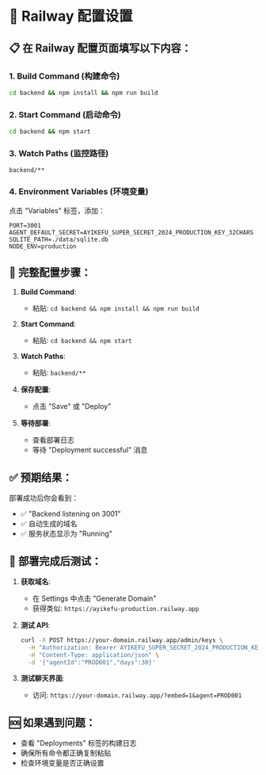 # 🚀 Railway 配置设置

## 📋 在 Railway 配置页面填写以下内容：

### 1. **Build Command (构建命令)**
```bash
cd backend && npm install && npm run build
```

### 2. **Start Command (启动命令)**
```bash
cd backend && npm start
```

### 3. **Watch Paths (监控路径)**
```
backend/**
```

### 4. **Environment Variables (环境变量)**
点击 "Variables" 标签，添加：

```
PORT=3001
AGENT_DEFAULT_SECRET=AYIKEFU_SUPER_SECRET_2024_PRODUCTION_KEY_32CHARS
SQLITE_PATH=./data/sqlite.db
NODE_ENV=production
```

## 🔧 完整配置步骤：

1. **Build Command**: 
   - 粘贴: `cd backend && npm install && npm run build`

2. **Start Command**: 
   - 粘贴: `cd backend && npm start`

3. **Watch Paths**: 
   - 粘贴: `backend/**`

4. **保存配置**:
   - 点击 "Save" 或 "Deploy"

5. **等待部署**:
   - 查看部署日志
   - 等待 "Deployment successful" 消息

## ✅ 预期结果：

部署成功后你会看到：
- ✅ "Backend listening on 3001"
- ✅ 自动生成的域名
- ✅ 服务状态显示为 "Running"

## 🎯 部署完成后测试：

1. **获取域名**:
   - 在 Settings 中点击 "Generate Domain"
   - 获得类似: `https://ayikefu-production.railway.app`

2. **测试 API**:
   ```bash
   curl -X POST https://your-domain.railway.app/admin/keys \
     -H "Authorization: Bearer AYIKEFU_SUPER_SECRET_2024_PRODUCTION_KEY_32CHARS" \
     -H "Content-Type: application/json" \
     -d '{"agentId":"PROD001","days":30}'
   ```

3. **测试聊天界面**:
   - 访问: `https://your-domain.railway.app/?embed=1&agent=PROD001`

## 🆘 如果遇到问题：

- 查看 "Deployments" 标签的构建日志
- 确保所有命令都正确复制粘贴
- 检查环境变量是否正确设置